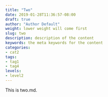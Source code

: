 ```yaml
---
title: "Two"
date: 2019-01-28T11:36:57-08:00
draft: true
author: "Author Default"
weight: lower weight will come first
slug: two
description: description of the content
keywords: the meta keywords for the content
categories: 
- cat2
tags: 
- tag1
- tag4
levels: 
- level2
---
```


This is two.md.